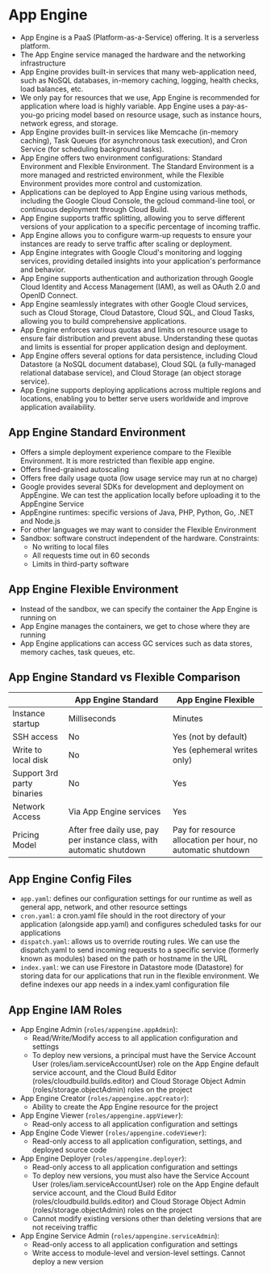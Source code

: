 # App Engine

- App Engine is a PaaS (Platform-as-a-Service) offering. It is a serverless platform.
- The App Engine service managed the hardware and the networking infrastructure
- App Engine provides built-in services that many web-application need, such as NoSQL databases, in-memory caching, logging, health checks, load balances, etc.
- We only pay for resources that we use, App Engine is recommended for application where load is highly variable. App Engine uses a pay-as-you-go pricing model based on resource usage, such as instance hours, network egress, and storage.
- App Engine provides built-in services like Memcache (in-memory caching), Task Queues (for asynchronous task execution), and Cron Service (for scheduling background tasks).
- App Engine offers two environment configurations: Standard Environment and Flexible Environment. The Standard Environment is a more managed and restricted environment, while the Flexible Environment provides more control and customization.
- Applications can be deployed to App Engine using various methods, including the Google Cloud Console, the gcloud command-line tool, or continuous deployment through Cloud Build.
- App Engine supports traffic splitting, allowing you to serve different versions of your application to a specific percentage of incoming traffic.
-  App Engine allows you to configure warm-up requests to ensure your instances are ready to serve traffic after scaling or deployment.
-  App Engine integrates with Google Cloud's monitoring and logging services, providing detailed insights into your application's performance and behavior.
-  App Engine supports authentication and authorization through Google Cloud Identity and Access Management (IAM), as well as OAuth 2.0 and OpenID Connect.
-  App Engine seamlessly integrates with other Google Cloud services, such as Cloud Storage, Cloud Datastore, Cloud SQL, and Cloud Tasks, allowing you to build comprehensive applications.
-  App Engine enforces various quotas and limits on resource usage to ensure fair distribution and prevent abuse. Understanding these quotas and limits is essential for proper application design and deployment.
-  App Engine offers several options for data persistence, including Cloud Datastore (a NoSQL document database), Cloud SQL (a fully-managed relational database service), and Cloud Storage (an object storage service).
-  App Engine supports deploying applications across multiple regions and locations, enabling you to better serve users worldwide and improve application availability.

## App Engine Standard Environment

- Offers a simple deployment experience compare to the Flexible Environment. It is more restricted than flexible app engine.
- Offers fined-grained autoscaling
- Offers free daily usage quota (low usage service may run at no charge)
- Google provides several SDKs for development and deployment on AppEngine. We can test the application locally before uploading it to the AppEngine Service
- AppEngine runtimes: specific versions of Java, PHP, Python, Go, .NET and Node.js
- For other languages we may want to consider the Flexible Environment
- Sandbox: software construct independent of the hardware. Constraints:
    - No writing to local files
    - All requests time out in 60 seconds
    - Limits in third-party software

## App Engine Flexible Environment

- Instead of the sandbox, we can specify the container the App Engine is running on
- App Engine manages the containers, we get to chose where they are running
- App Engine applications can access GC services such as data stores, memory caches, task queues, etc.

## App Engine Standard vs Flexible Comparison

|                            | App Engine Standard                                                   | App Engine Flexible                                         |
|----------------------------|-----------------------------------------------------------------------|-------------------------------------------------------------|
| Instance startup           | Milliseconds                                                          | Minutes                                                     |
| SSH access                 | No                                                                    | Yes (not by default)                                        |
| Write to local disk        | No                                                                    | Yes (ephemeral writes only)                                 |
| Support 3rd party binaries | No                                                                    | Yes                                                         |
| Network Access             | Via App Engine services                                               | Yes                                                         |
| Pricing Model              | After free daily use, pay per instance class, with automatic shutdown | Pay for resource allocation per hour, no automatic shutdown |

## App Engine Config Files

- `app.yaml`: defines our configuration settings for our runtime as well as general app, network, and other resource settings
- `cron.yaml`: a cron.yaml file should in the root directory of your application (alongside app.yaml) and configures scheduled tasks for our applications
- `dispatch.yaml`:  allows us to override routing rules. We can use the dispatch.yaml to send incoming requests to a specific service (formerly known as modules) based on the path or hostname in the URL
- `index.yaml`: we can use Firestore in Datastore mode (Datastore) for storing data for our applications that run in the flexible environment. We define indexes our app needs in a index.yaml configuration file

## App Engine IAM Roles

- App Engine Admin (`roles/appengine.appAdmin`):
    - Read/Write/Modify access to all application configuration and settings
    - To deploy new versions, a principal must have the Service Account User (roles/iam.serviceAccountUser) role on the App Engine default service account, and the Cloud Build Editor (roles/cloudbuild.builds.editor) and Cloud Storage Object Admin (roles/storage.objectAdmin) roles on the project
- App Engine Creator (`roles/appengine.appCreator`):
    - Ability to create the App Engine resource for the project
- App Engine Viewer (`roles/appengine.appViewer`):
    - Read-only access to all application configuration and settings
- App Engine Code Viewer (`roles/appengine.codeViewer`):
    - Read-only access to all application configuration, settings, and deployed source code
- App Engine Deployer (`roles/appengine.deployer`):
    - Read-only access to all application configuration and settings
    - To deploy new versions, you must also have the Service Account User (roles/iam.serviceAccountUser) role on the App Engine default service account, and the Cloud Build Editor (roles/cloudbuild.builds.editor) and Cloud Storage Object Admin (roles/storage.objectAdmin) roles on the project
    - Cannot modify existing versions other than deleting versions that are not receiving traffic
- App Engine Service Admin (`roles/appengine.serviceAdmin`):
    - Read-only access to all application configuration and settings
    - Write access to module-level and version-level settings. Cannot deploy a new version
